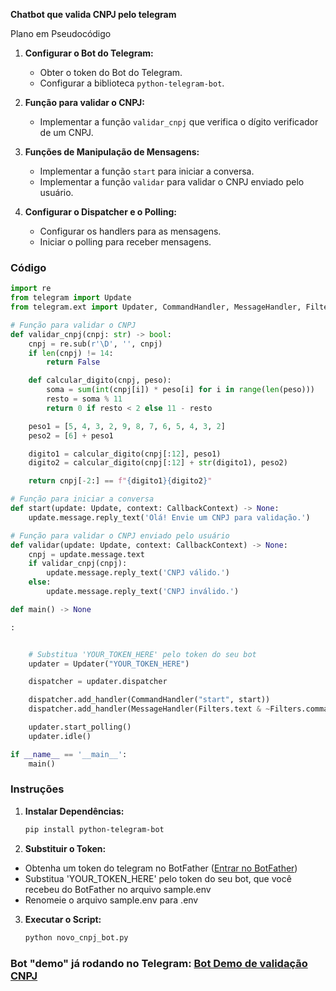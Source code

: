 **Chatbot que valida CNPJ pelo telegram**

Plano em Pseudocódigo

1. **Configurar o Bot do Telegram:**

   - Obter o token do Bot do Telegram.
   - Configurar a biblioteca `python-telegram-bot`.
2. **Função para validar o CNPJ:**

   - Implementar a função `validar_cnpj` que verifica o dígito verificador de um CNPJ.
3. **Funções de Manipulação de Mensagens:**

   - Implementar a função `start` para iniciar a conversa.
   - Implementar a função `validar` para validar o CNPJ enviado pelo usuário.
4. **Configurar o Dispatcher e o Polling:**

   - Configurar os handlers para as mensagens.
   - Iniciar o polling para receber mensagens.

### Código

```python
import re
from telegram import Update
from telegram.ext import Updater, CommandHandler, MessageHandler, Filters, CallbackContext

# Função para validar o CNPJ
def validar_cnpj(cnpj: str) -> bool:
    cnpj = re.sub(r'\D', '', cnpj)
    if len(cnpj) != 14:
        return False

    def calcular_digito(cnpj, peso):
        soma = sum(int(cnpj[i]) * peso[i] for i in range(len(peso)))
        resto = soma % 11
        return 0 if resto < 2 else 11 - resto

    peso1 = [5, 4, 3, 2, 9, 8, 7, 6, 5, 4, 3, 2]
    peso2 = [6] + peso1

    digito1 = calcular_digito(cnpj[:12], peso1)
    digito2 = calcular_digito(cnpj[:12] + str(digito1), peso2)

    return cnpj[-2:] == f"{digito1}{digito2}"

# Função para iniciar a conversa
def start(update: Update, context: CallbackContext) -> None:
    update.message.reply_text('Olá! Envie um CNPJ para validação.')

# Função para validar o CNPJ enviado pelo usuário
def validar(update: Update, context: CallbackContext) -> None:
    cnpj = update.message.text
    if validar_cnpj(cnpj):
        update.message.reply_text('CNPJ válido.')
    else:
        update.message.reply_text('CNPJ inválido.')

def main() -> None

:


    # Substitua 'YOUR_TOKEN_HERE' pelo token do seu bot
    updater = Updater("YOUR_TOKEN_HERE")

    dispatcher = updater.dispatcher

    dispatcher.add_handler(CommandHandler("start", start))
    dispatcher.add_handler(MessageHandler(Filters.text & ~Filters.command, validar))

    updater.start_polling()
    updater.idle()

if __name__ == '__main__':
    main()
```

### Instruções

1. **Instalar Dependências:**

   ```sh
   pip install python-telegram-bot
   ```
2. **Substituir o Token:**

* Obtenha um token do telegram no BotFather ([Entrar no BotFather](https://t.me/botfather))
* Substitua 'YOUR_TOKEN_HERE' pelo token do seu bot, que você recebeu do BotFather no arquivo sample.env
* Renomeie o arquivo sample.env para .env

3. **Executar o Script:**

   ```sh
   python novo_cnpj_bot.py
   ```

### Bot "demo" já rodando no Telegram: [Bot Demo de validação CNPJ](https://t.me/OpenGovBot)
